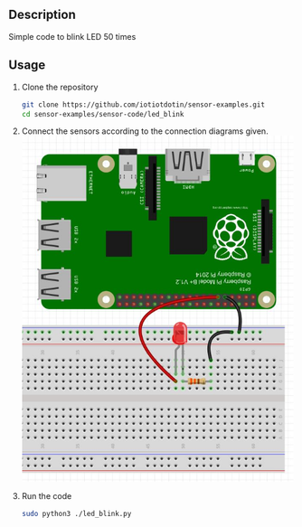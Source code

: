 ## Description
Simple code to blink LED 50 times

## Usage 

1.  Clone the repository
    ```sh
    git clone https://github.com/iotiotdotin/sensor-examples.git
    cd sensor-examples/sensor-code/led_blink
    ```
1.  Connect the sensors according to the connection diagrams given.
    ![Diagram](./connection_diagram.jpg)
    
1.  Run the code
    ```sh
    sudo python3 ./led_blink.py
    ```

